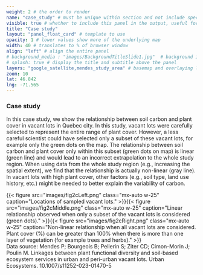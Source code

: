 ```yaml
---
weight: 2 # the order to render
name: "case_study" # must be unique within section and not include special characters
visible: true # whether to include this panel in the output, useful for testing
title: "Case study"
layout: "panel_float_card" # template to use
opacity: 1 # lower values show more of the underlying map
width: 40 # translates to % of browser window
align: "left" # align the entire panel
# background_media : "images/BackgroundTitleSlide1.jpg"  # background image rendered behind the panel, covering map
# splash: true # display the title and subtitle above the panel
layers: "google_satellite,mendes_study_area" # basemap and overlaying layers
zoom: 10
lat: 46.842
lng: -71.565
---
```

### Case study

In this case study, we show the relationship between soil carbon and plant cover in vacant lots in Quebec city.  In this study, vacant lots were carefully selected to represent the entire range of plant cover. However, a less careful scientist could have selected only a subset of these vacant lots, for example only the green dots on the map. The relationship between soil carbon and plant cover only within this subset (green dots on map) is linear (green line) and would lead to an incorrect extrapolation to the whole study region. When using data from the whole study region (e.g., increasing the spatial extent), we find that the relationship is actually non-linear (gray line). In vacant lots with high plant cover, other factors (e.g., soil type, land use history, etc.) might be needed to better explain the variability of carbon.


<!-- {{< gallery 
caption="Data source: Mendes P; Bourgeois B; Pellerin S; Ziter CD; Cimon-Morin J; Poulin M. Linkages between plant functional diversity and soil-based ecosystem services in urban and peri-urban vacant lots. Urban Ecosystems. 10.1007/s11252-023-01470-5" >}}
    {{< gallery-img src="images/fig2cLeft.png" >}}
    {{< gallery-img src="images/fig2cMiddle.png" >}}
    {{< gallery-img src="images/fig2cRight.png" >}}
{{< /gallery >}} -->

<div class="d-flex">
{{< figure src="images/fig2cLeft.png" 
class="mx-auto w-25" 
caption="Locations of sampled vacant lots." 
>}}{{< figure src="images/fig2cMiddle.png" 
class="mx-auto w-25" 
caption="Linear relationship observed when only a subset of the vacant lots is considered (green dots)." 
>}}{{< figure src="images/fig2cRight.png" 
class="mx-auto w-25" 
caption="Non-linear relationship when all vacant lots are considered. Plant cover (%) can be greater than 100% when there is more than one layer of vegetation (for example trees and herbs)." 
>}}
</div>

<figcaption class="figure-caption text-center">Data source: Mendes P; Bourgeois B; Pellerin S; Ziter CD; Cimon-Morin J; Poulin M. Linkages between plant functional diversity and soil-based ecosystem services in urban and peri-urban vacant lots. Urban Ecosystems. 10.1007/s11252-023-01470-5</figcaption>